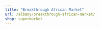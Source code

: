 ```yaml
---
title: "Breakthrough African Market"
url: /albany/breakthrough-african-market/
shop: supermarket
---
```

